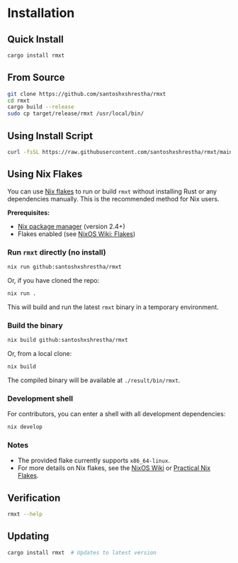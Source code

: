 # Installation

## Quick Install

```bash
cargo install rmxt
```

## From Source

```bash
git clone https://github.com/santoshxshrestha/rmxt
cd rmxt
cargo build --release
sudo cp target/release/rmxt /usr/local/bin/
```

## Using Install Script

```bash
curl -fsSL https://raw.githubusercontent.com/santoshxshrestha/rmxt/main/scripts/install.sh | bash
```

## Using Nix Flakes

You can use [Nix flakes](https://nixos.wiki/wiki/Flakes) to run or build `rmxt` without installing Rust or any dependencies manually. This is the recommended method for Nix users.

**Prerequisites:**
- [Nix package manager](https://nixos.org/download.html) (version 2.4+)
- Flakes enabled (see [NixOS Wiki: Flakes](https://nixos.wiki/wiki/Flakes#Installing_flakes))

### Run `rmxt` directly (no install)

```bash
nix run github:santoshxshrestha/rmxt
```

Or, if you have cloned the repo:

```bash
nix run .
```

This will build and run the latest `rmxt` binary in a temporary environment.

### Build the binary

```bash
nix build github:santoshxshrestha/rmxt
```

Or, from a local clone:

```bash
nix build
```

The compiled binary will be available at `./result/bin/rmxt`.

### Development shell

For contributors, you can enter a shell with all development dependencies:

```bash
nix develop
```

### Notes
- The provided flake currently supports `x86_64-linux`.
- For more details on Nix flakes, see the [NixOS Wiki](https://nixos.wiki/wiki/Flakes) or [Practical Nix Flakes](https://serokell.io/blog/practical-nix-flakes).

## Verification

```bash
rmxt --help
```

## Updating

```bash
cargo install rmxt  # Updates to latest version
```
